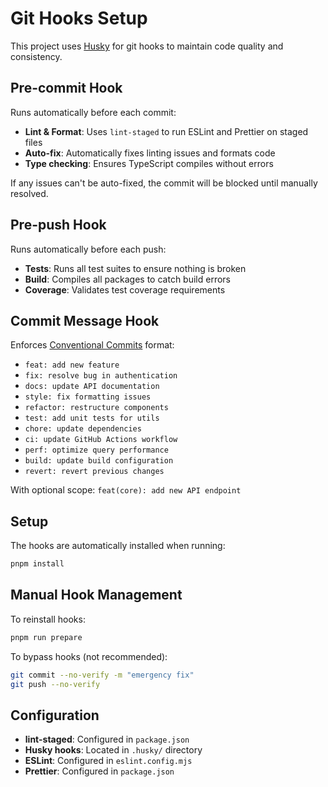 # Git Hooks Setup

This project uses [Husky](https://typicode.github.io/husky/) for git hooks to maintain code quality and consistency.

## Pre-commit Hook

Runs automatically before each commit:

- **Lint & Format**: Uses `lint-staged` to run ESLint and Prettier on staged files
- **Auto-fix**: Automatically fixes linting issues and formats code
- **Type checking**: Ensures TypeScript compiles without errors

If any issues can't be auto-fixed, the commit will be blocked until manually resolved.

## Pre-push Hook

Runs automatically before each push:

- **Tests**: Runs all test suites to ensure nothing is broken
- **Build**: Compiles all packages to catch build errors
- **Coverage**: Validates test coverage requirements

## Commit Message Hook

Enforces [Conventional Commits](https://www.conventionalcommits.org/) format:

- `feat: add new feature`
- `fix: resolve bug in authentication`
- `docs: update API documentation`
- `style: fix formatting issues`
- `refactor: restructure components`
- `test: add unit tests for utils`
- `chore: update dependencies`
- `ci: update GitHub Actions workflow`
- `perf: optimize query performance`
- `build: update build configuration`
- `revert: revert previous changes`

With optional scope: `feat(core): add new API endpoint`

## Setup

The hooks are automatically installed when running:

```bash
pnpm install
```

## Manual Hook Management

To reinstall hooks:

```bash
pnpm run prepare
```

To bypass hooks (not recommended):

```bash
git commit --no-verify -m "emergency fix"
git push --no-verify
```

## Configuration

- **lint-staged**: Configured in `package.json`
- **Husky hooks**: Located in `.husky/` directory
- **ESLint**: Configured in `eslint.config.mjs`
- **Prettier**: Configured in `package.json`
